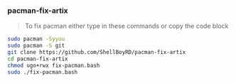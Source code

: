 ### pacman-fix-artix
> To fix pacman either type in these commands or copy the code block

```Bash 
sudo pacman -Syyuu
sudo pacman -S git
git clone https://github.com/ShellBoyRD/pacman-fix-artix
cd pacman-fix-artix
chmod ugo+rwx fix-pacman.bash
sudo ./fix-pacman.bash
```
